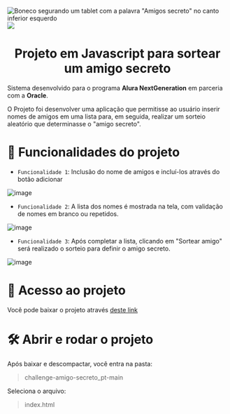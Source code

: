  ![Boneco segurando um tablet com a palavra "Amigos secreto" no canto inferior esquerdo](https://github.com/user-attachments/assets/a9d9ecd3-dcbd-4361-aaee-63e9f62f7f58)
<img loading="lazy" src="http://img.shields.io/static/v1?label=Status&message=Em%20desenvolvimento&color=GREEN&style=for-the-badge"/>
<h1 align="center"> Projeto em Javascript para sortear um amigo secreto </h1>
<p align="left">

</p>
<p>
  Sistema desenvolvido para o programa <b> Alura NextGeneration</b> em parceria com a <b>Oracle</b>. 
</p>
<p>
  
  O Projeto foi desenvolver uma aplicação que permitisse ao usuário inserir nomes de amigos em uma lista para, em seguida, realizar um sorteio aleatório que determinasse o "amigo secreto".
</p>

# :wrench: Funcionalidades do projeto

- `Funcionalidade 1`: Inclusão do nome de amigos e incluí-los através do botão adicionar

 ![image](https://github.com/user-attachments/assets/86b93b49-e5f9-4f7e-8ccc-5ca8ec883c3b)

  
- `Funcionalidade 2`: A lista dos nomes é mostrada na tela, com validação de nomes em branco ou repetidos.

![image](https://github.com/user-attachments/assets/1b3da21c-203b-4b6a-a4a7-6ec0684bd1d6)
  
- `Funcionalidade 3`: Após completar a lista, clicando em "Sortear amigo" será realizado o sorteio para definir o amigo secreto.

 ![image](https://github.com/user-attachments/assets/596168f1-1a14-477a-bb5b-aecb0f53e94a)


# 📁 Acesso ao projeto

Você pode baixar o projeto através [deste link](https://github.com/Ic0rc/proj-amigo-secreto/archive/refs/heads/main.zip)

# 🛠️ Abrir e rodar o projeto

Após baixar e descompactar, você entra na pasta:

>challenge-amigo-secreto_pt-main

Seleciona o arquivo:
>index.html


